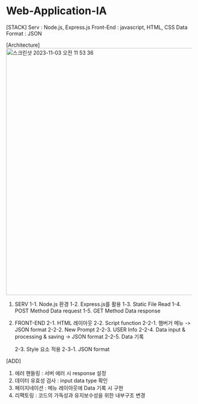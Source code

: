 # Web-Application-IA

[STACK]
Serv : Node.js, Express.js
Front-End : javascript, HTML, CSS
Data Format : JSON

[Architecture]
<img width="669" alt="스크린샷 2023-11-03 오전 11 53 36" src="https://github.com/KDT-IaaS-Class-One-Group/wev-application-ia-yuan/assets/141980240/add5a9b8-a8f7-44ab-83f0-b7b0c51b0a53">

1. SERV
   1-1. Node.js 환경
   1-2. Express.js를 활용
   1-3. Static File Read
   1-4. POST Method Data request
   1-5. GET Method Data response
   
3. FRONT-END
   2-1. HTML 레이아웃
   2-2. Script function
     2-2-1. 햄버거 메뉴 -> JSON format
     2-2-2. New Prompt
     2-2-3. USER Info
     2-2-4. Data input & processing & saving -> JSON format
     2-2-5. Data 기록
   
   2-3. Style 요소 적용
     2-3-1. JSON format

[ADD]
1. 에러 핸들링 : 서버 에러 시 response 설정
2. 데이터 유효성 검사 : input data type 확인
3. 페이지네이션 : 메뉴 레이아웃에 Data 기록 시 구현
4. 리팩토링 : 코드의 가독성과 유지보수성을 위한 내부구조 변경
    
